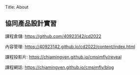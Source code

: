 Title: About

## 協同產品設計實習

課程倉儲: <a href="https://github.com/40923142/cd2022">https://github.com/40923142/cd2022</a>

內容管理: <a href="https://40923142.github.io/cd2022/content/index.html">https://40923142.github.io/cd2022/content/index.html</a>

課程投影片: <a href="https://chiamingyen.github.io/cmsimfly/reveal">https://chiamingyen.github.io/cmsimfly/reveal</a>

課程網誌: <a href="https://chiamingyen.github.io/cmsimfly/blog">https://chiamingyen.github.io/cmsimfly/blog</a>








